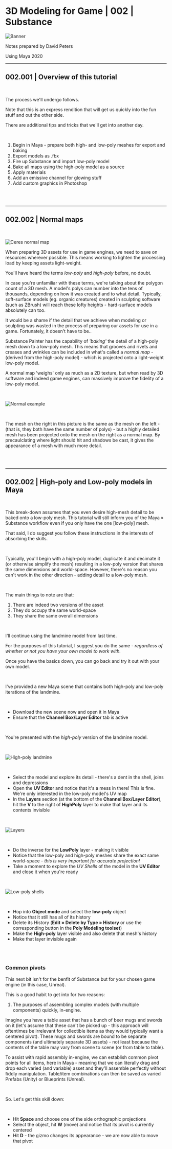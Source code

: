 # 3D Modeling for Game | 002 | Substance


![Banner](https://user-images.githubusercontent.com/36719180/90928812-ad560f80-e44b-11ea-8bc2-cf44378c8e36.png)


Notes prepared by David Peters

Using Maya 2020

---

## 002.001 | Overview of this tutorial

<br>

The process we'll undergo follows.

Note that this is an express rendition that will get us quickly into the fun stuff and out the other side.

There are additional tips and tricks that we'll get into another day.

<br>

1. Begin in Maya - prepare both high- and low-poly meshes for export and baking
2. Export models as .fbx
3. Fire up Substance and import low-poly model
4. Bake all maps using the high-poly model as a source
5. Apply materials
6. Add an emissive channel for glowing stuff
7. Add custom graphics in Photoshop

<br><br>

---

## 002.002 | Normal maps

<br>

![Ceres normal map](https://user-images.githubusercontent.com/36719180/93048659-8211b980-f6b3-11ea-8281-03e376bb5a10.png)

When preparing 3D assets for use in game engines, we need to save on resources wherever possible. This means working to lighten the processing load by keeping assets light-weight.

You'll have heard the terms *low-poly* and *high-poly* before, no doubt.

In case you're unfamiliar with these terms, we're talking about the polygon count of a 3D mesh. A model's polys can number into the tens of thousands, depending on how it was created and to what detail. Typically, soft-surface models (eg. organic creatures) created in sculpting software (such as ZBrush) will reach these lofty heights - hard-surface models absolutely can too.

It would be a shame if the detail that we achieve when modeling or sculpting was wasted in the process of preparing our assets for use in a game. Fortunately, it doesn't have to be..

Substance Painter has the capability of *'baking'* the detail of a high-poly mesh down to a low-poly mesh. This means that grooves and rivets and creases and wrinkles can be included in what's called a *normal map* - (derived from the high-poly model) - which is projected onto a light-weight low-poly model.

A normal map 'weighs' only as much as a 2D texture, but when read by 3D software and indeed game engines, can massively improve the fidelity of a low-poly model.

<br>

![Normal example](https://user-images.githubusercontent.com/36719180/93049109-71157800-f6b4-11ea-8ab4-2756cc63a41c.png)

<br>

The mesh on the right in this picture is the same as the mesh on the left - (that is, they both have the same number of polys) - but a highly detailed mesh has been projected onto the mesh on the right as a normal map. By precaulclating where light should hit and shadows be cast, it gives the appearance of a mesh with much more detail.

<br><br>

---

## 002.002 | High-poly and Low-poly models in Maya

<br>

This break-down assumes that you even desire high-mesh detail to be baked onto a low-poly mesh. This tutorial will still inform you of the Maya » Substance workflow even if you only have the one [low-poly] mesh.

That said, I do suggest you follow these instructions in the interests of absorbing the skills.

<br>

Typically, you'll begin with a high-poly model, duplicate it and decimate it (or otherwise simplify the mesh) resulting in a low-poly version that shares the same dimensions and world-space. However, there's no reason you can't work in the other direction - adding detail to a low-poly mesh.

<br>

The main things to note are that:

1. There are indeed two versions of the asset
2. They do occupy the same world-space
3. They share the same overall dimensions

<br>

I'll continue using the landmine model from last time.

For the purposes of this tutorial, I suggest you do the same - *regardless of whether or not you have your own model to work with.*

Once you have the basics down, you can go back and try it out with your own model.

<br>

I've provided a new Maya scene that contains both high-poly and low-poly iterations of the landmine.

<br>

- Download the new scene now and open it in Maya
- Ensure that the **Channel Box/Layer Editor** tab is active

<br>

You're presented with the *high-poly* version of the landmine model.

<br>

![High-poly landmine](https://user-images.githubusercontent.com/36719180/93149242-f0a15680-f749-11ea-970a-69d353621a57.png)

<br>

- Select the model and explore its detail - there's a dent in the shell, joins and depressions
- Open the **UV Edito**r and notice that it's a mess in there! This is fine. We're only interested in the low-poly model's UV map
- In the **Layers** section (at the bottom of the **Channel Box/Layer Editor**), hit the **V** to the right of **HighPoly** layer to make that layer and its contents invisible

<br>

![Layers](https://user-images.githubusercontent.com/36719180/93149451-7c1ae780-f74a-11ea-9501-f323680b56e5.png)

<br>

- Do the inverse for the **LowPoly** layer - making it visible
- Notice that the low-poly and high-poly meshes share the exact same world-space - *this is very important for accurate projection!*
- Take a moment to explore the *UV Shells* of the model in the **UV Editor** and close it when you're ready

<br>

![Low-poly shells](https://user-images.githubusercontent.com/36719180/93149698-33176300-f74b-11ea-92c4-d670f6990027.png)

<br>

- Hop into **Object mode** and select the **low-poly** object
- Notice that it still has all of its history
- Delete its History (**Edit » Delete by Type » History** or use the corresponding button in the **Poly Modeling toolset**)
- Make the **High-poly** layer visible and also delete that mesh's history
- Make that layer invisible again

<br><br>

### Common pivots

This next bit isn't for the benfit of Substance but for your chosen game engine (in this case, Unreal).

This is a good habit to get into for two reasons:

1. The purposes of assembling complex models (with multiple components) quickly, in-engine.

Imagine you have a table asset that has a bunch of beer mugs and swords on it (let's assume that these can't be picked up - this approach will oftentimes be irrelevant for collectible items as they would typically want a centered pivot). These mugs and swords are bound to be separate components (and ultimately separate 3D assets) - not least because the contents of the table may vary from scene to scene (or from table to table).

To assist with rapid assembly in-engine, we can establish common pivot points for all items, here in Maya - meaning that we can literally drag and drop each varied (and variable) asset and they'll assemble perfectly without fiddly manipulation. Table/item combinations can then be saved as varied Prefabs (Unity) or Blueprints (Unreal).

<br>

So. Let's get this skill down:

<br>

- Hit **Space** and choose one of the side orthographic projections
- Select the object, hit **W** (move) and notice that its pivot is currently centered
- Hit **D** - the gizmo changes its appearance - we are now able to move that pivot








